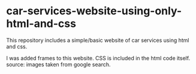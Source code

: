# car-services-website-using-only-html-and-css
This repository includes a simple/basic website of car services using html and css.

I was added frames to this website.
CSS is included in the html code itself.
source: images taken from google search.
